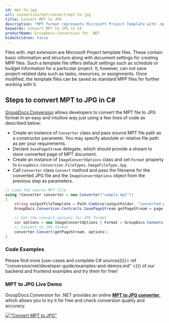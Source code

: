 ```yaml
---
id: mpt-to-jpg
url: conversion/net/convert/mpt-to-jpg
title: Convert MPT to JPG
description: "MPT format represents Microsoft Project Template with .mpt extension. Learn how to convert MPT to JPG file programmatically in C# language using GroupDocs.Conversion for .NET library."
keywords: Convert MPT to JPG in C#
productName: GroupDocs.Conversion for .NET
hideChildren: False
---
```


Files with .mpt extension are Microsoft Project template files. These contain basic information and structure along with document settings for creating MPP files. Such a template file offers default settings such as schedule or budget information for a particular project. It, however, can not save project-related data such as tasks, resources, or assignments. Once modified, the template files can be saved as standard MPP files for further working with it.

## Steps to convert MPT to JPG in C#

[GroupDocs.Conversion](https://products.groupdocs.com/conversion/net) allows developers to convert the MPT file to JPG format in an easy and intuitive way just using a few lines of code as described below:

* Create an instance of `Converter` class and pass source MPT file path as a constructor parameter. You may specify absolute or relative file path as per your requirements. 
* Declare `SavePageStream` delegate, which should provide a stream to store converted page of MPT document.
* Create an instance of `ImageConvertOptions` class and set `Format` property to `GroupDocs.Conversion.FileTypes.ImageFileType.Jpg`.
* Call `Converter` class `Convert` method and pass the filename for the converted JPG file and the `ImageConvertOptions` object from the previous step as parameters.

```csharp
// Load the source MPT file
using (Converter converter = new Converter("sample.mpt"))
{
    string outputFileTemplate = Path.Combine(outputFolder, "converted-page-{0}.jpg");
    GroupDocs.Conversion.Contracts.SavePageStream getPageStream = page => new FileStream(string.Format(outputFileTemplate, page), FileMode.Create);

    // Set the convert options for JPG format
    var options = new ImageConvertOptions { Format = GroupDocs.Conversion.FileTypes.ImageFileType.Jpg };   
    // Convert to JPG format
    converter.Convert(getPageStream, options);
}
```

### Code Examples

Please find more [use-cases and complete C# sources]({{< ref "conversion/net/developer-guide/examples-and-demos.md" >}}) of our backend and frontend examples and try them for free!

### MPT to JPG Live Demo

GroupDocs.Conversion for .NET provides an online [**MPT to JPG converter**](https://products.groupdocs.app/conversion/mpt-to-jpg), which allows you to try it for free and check conversion quality and accuracy.

[!["Convert MPT to JPG"](conversion/net/images/convert-to-jpg/convert-mpt-to-jpg.png)](https://products.groupdocs.app/conversion/mpt-to-jpg)